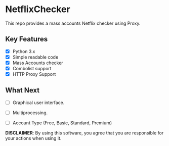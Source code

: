 # NetflixChecker

This repo provides a mass accounts Netflix checker using Proxy.

## Key Features

- [x] Python 3.x
- [x] Simple readable code
- [x] Mass Accounts checker
- [x] Combolist support
- [x] HTTP Proxy Support

## What Next

- [ ] Graphical user interface.
- [ ] Multiprocessing.
- [ ] Account Type (Free, Basic, Standard, Premium)


**DISCLAIMER**: By using this software, you agree that you are responsible for your actions when using it. 
